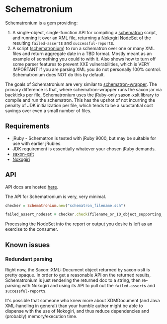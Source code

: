 # Schematronium

Schematronium is a gem providing:

1. A single-object, single-function API for compiling a [schematron](http://www.schematron.com/) script, and running it over an XML file, returning a [Nokogiri](Nokogiri.org) [NodeSet](http://www.rubydoc.info/github/sparklemotion/nokogiri/Nokogiri/XML/NodeSet) of the resulting `failed-assert`s and `successful-report`s.
2. A script ([schematronium](bin/schematronium)) to run a schematron over one or many XML files and return aggregate date in a TBD format. Mostly meant as an example of something you could to with it. Also shows how to turn off some parser features to prevent XXE vulnerabilities, which is VERY IMPORTANT if you are parsing XML you do not personally 100% control.  Schematronium does NOT do this by default.

The goals of Schematronium are very similar to [schematron-wrapper](https://github.com/Agilefreaks/schematron-wrapper).  The primary difference is that, where schematron-wrapper runs the saxon jar via backticks per file, Schematronium uses the jRuby-only [saxon-xslt](https://github.com/fidothe/saxon-xslt) library to compile and run the schematron.  This has the upshot of not incurring the penalty of JDK initialization per file, which tends to be a substantial cost savings over even a small number of files.

## Requirements

* jRuby - Schematron is tested with jRuby 9000, but may be suitable for use with earlier jRubies.
* JDK requirement is essentially whatever your chosen jRuby demands.
* [saxon-xslt](https://github.com/fidothe/saxon-xslt)
* [Nokogiri](Nokogiri.org)

## API

API docs are hosted [here](http://www.rubydoc.info/github/harvard-library/schematronium/master).

The API for Schematronium is very, very minimal.

```Ruby
checker = Schematronium.new("schematron_filename.sch")

failed_assert_nodeset = checker.check(filename_or_IO_object_supporting_read)
```

Processing the NodeSet into the report or output you desire is left as an exercise to the consumer.

## Known issues

### Redundant parsing

Right now, the Saxon::XML::Document object returned by saxon-xslt is pretty opaque.  In order to get a reasonable API on the returned results, Schematronium is just rendering the returned doc to a string, then re-parsing with Nokogiri and using its API to pull out the `failed-assert`s and `successful-report`s.

It's possible that someone who knew more about XDMDocument (and Java XML-handling in general) than your humble author might be able to dispense with the use of Nokogiri, and thus reduce dependencies and (probably) memory/execution time.
